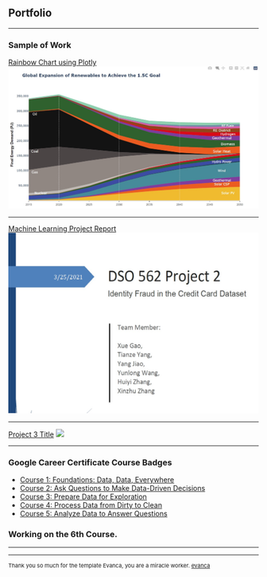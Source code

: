 ## Portfolio

---

### Sample of Work 

[Rainbow Chart using Plotly](/rainbow.html)
<img src="images/rainbow_portrait.jpg?raw=true"/>

---
[Machine Learning Project Report](/pdf/Project2-3.pdf)
<img src="images/Project2_portrait.jpg?raw=true"/>

---
[Project 3 Title](http://example.com/)
<img src="images/dummy_thumbnail.jpg?raw=true"/>

---

### Google Career Certificate Course Badges

- [Course 1: Foundations: Data, Data, Everywhere](/pdf/GCC/Foundations.pdf)
- [Course 2: Ask Questions to Make Data-Driven Decisions](/pdf/GCC/Ask.pdf)
- [Course 3: Prepare Data for Exploration](/pdf/GCC/Prepare.pdf)
- [Course 4: Process Data from Dirty to Clean](/pdf/GCC/Process.pdf)
- [Course 5: Analyze Data to Answer Questions](/pdf/GCC/Analyze.pdf)
### Working on the 6th Course. 

---




---
<p style="font-size:11px">Thank you so much for the template Evanca, you are a miracle worker. <a href="https://github.com/evanca/quick-portfolio">evanca</a></p>
<!-- Remove above link if you don't want to attibute -->
